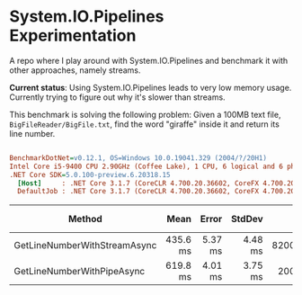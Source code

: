# System.IO.Pipelines Experimentation

A repo where I play around with System.IO.Pipelines and benchmark it with other approaches, namely streams.

**Current status**: Using System.IO.Pipelines leads to very low memory usage. Currently trying to figure out why it's slower than streams.

This benchmark is solving the following problem: Given a 100MB text file, `BigFileReader/BigFile.txt`, find the word "giraffe" inside it and return its line number.

``` ini

BenchmarkDotNet=v0.12.1, OS=Windows 10.0.19041.329 (2004/?/20H1)
Intel Core i5-9400 CPU 2.90GHz (Coffee Lake), 1 CPU, 6 logical and 6 physical cores
.NET Core SDK=5.0.100-preview.6.20318.15
  [Host]     : .NET Core 3.1.7 (CoreCLR 4.700.20.36602, CoreFX 4.700.20.37001), X64 RyuJIT
  DefaultJob : .NET Core 3.1.7 (CoreCLR 4.700.20.36602, CoreFX 4.700.20.37001), X64 RyuJIT


```
|                       Method |     Mean |   Error |  StdDev |      Gen 0 | Gen 1 | Gen 2 | Allocated |
|----------------------------- |---------:|--------:|--------:|-----------:|------:|------:|----------:|
| GetLineNumberWithStreamAsync | 435.6 ms | 5.37 ms | 4.48 ms | 82000.0000 |     - |     - | 366.19 MB |
|   GetLineNumberWithPipeAsync | 619.8 ms | 4.01 ms | 3.75 ms |  2000.0000 |     - |     - |   9.28 MB |
